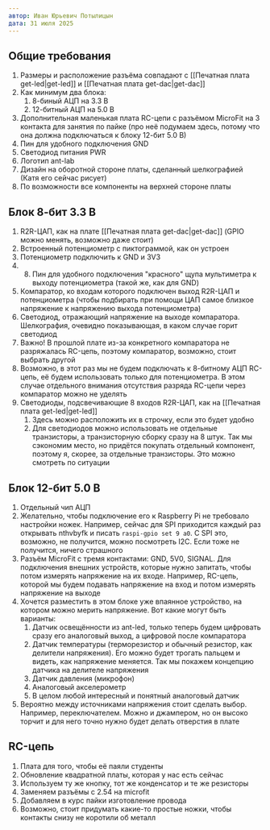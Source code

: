 ```yaml
---
автор: Иван Юрьевич Потылицын
дата: 31 июля 2025
---
```

## Общие требования

1. Размеры и расположение разъёма совпадают с [[Печатная плата get-led|get-led]] и [[Печатная плата get-dac|get-dac]]
2. Как минимум два блока:
	1. 8-биный АЦП на 3.3 В
	2. 12-битный АЦП на 5.0 В
3. Дополнительная маленькая плата RC-цепи с разъёмом MicroFit на 3 контакта для занятия по пайке (про неё подумаем здесь, потому что она должна подключаться к блоку 12-бит 5.0 В)
4. Пин для удобного подключения GND
5. Светодиод питания PWR
6. Логотип ant-lab
7. Дизайн на оборотной стороне платы, сделанный шелкографией (Катя его сейчас рисует)
8. По возможности все компоненты на верхней стороне платы

## Блок 8-бит 3.3 В

1. R2R-ЦАП, как на плате [[Печатная плата get-dac|get-dac]] (GPIO можно менять, возможно даже стоит)
2. Встроенный потенциометр с пиктограммой, как он устроен
3. Потенциометр подключить к GND и 3V3
4. 8. Пин для удобного подключения "красного" щупа мультиметра к выходу потенциометра (такой же, как для GND)
5. Компаратор, ко входам которого подключен выход R2R-ЦАП и потенциометра (чтобы подбирать при помощи ЦАП самое близкое напряжение к напряжению выхода потенциометра)
6. Светодиод, отражающий напряжение на выходе компаратора. Шелкография, очевидно показывающая, в каком случае горит светодиод
7. Важно! В прошлой плате из-за конкретного компаратора не разряжалась RC-цепь, поэтому компаратор, возможно, стоит выбрать другой
8. Возможно, в этот раз мы не будем подключать к 8-битному АЦП RC-цепь, её будем использовать только для потенциометра. В этом случае отдельного внимания отсутствия разряда RC-цепи через компаратор можно не уделять
9. Светодиоды, подсвечивающие 8 входов R2R-ЦАП, как на [[Печатная плата get-led|get-led]]
	1. Здесь можно расположить их в строчку, если это будет удобно
	2. Для светодиодов можно использовать не отдельные транзисторы, а транзисторную сборку сразу на 8 штук. Так мы сэкономим место, но придётся покупать отдельный компонент, поэтому я, скорее, за отдельные транзисторы. Это можно смотреть по ситуации

## Блок 12-бит 5.0 В

1. Отдельный чип АЦП
2. Желательно, чтобы подключение его к Raspberry Pi не требовало настройки ножек. Например, сейчас для SPI приходится каждый раз открывать nthvbyfk и писать `raspi-gpio set 9 a0`. С SPI это, возможно, не получится, можно посмотреть I2C. Если тоже не получится, ничего страшного
3. Разъём MicroFit с тремя контактами: GND, 5V0, SIGNAL. Для подключения внешних устройств, которые нужно запитать, чтобы потом измерять напряжение на их входе. Например, RC-цепь, которой мы будем подавать напряжение на вход и потом измерять напряжение на выходе
4. Хочется разместить в этом блоке уже впаянное устройство, на котором можно мерить напряжение. Вот какие могут быть варианты:
	1. Датчик освещённости из ant-led, только теперь будем цифровать сразу его аналоговый выход, а цифровой после компаратора
	2. Датчик температуры (терморезистор и обычный резистор, как делители напряжения). Его можно будет трогать пальцем и видеть, как напряжение меняется. Так мы покажем концепцию датчика на делителе напряжения
	3. Датчик давления (микрофон)
	4. Аналоговый акселерометр
	5. В целом любой интересный и понятный аналоговый датчик
5. Вероятно между источниками напряжения стоит сделать выбор. Например, переключателем. Можно и джампером, но он высоко торчит и для него точно нужно будет делать отверстия в плате

## RC-цепь

1. Плата для того, чтобы её паяли студенты
2. Обновление квадратной платы, которая у нас есть сейчас
3. Используем ту же кнопку, тот же конденсатор и те же резисторы
4. Заменяем разъёмы с 2.54 на microfit
5. Добавляем в курс пайки изготовление провода
6. Возможно, стоит придумать какие-то простые ножки, чтобы контакты снизу не коротили об металл